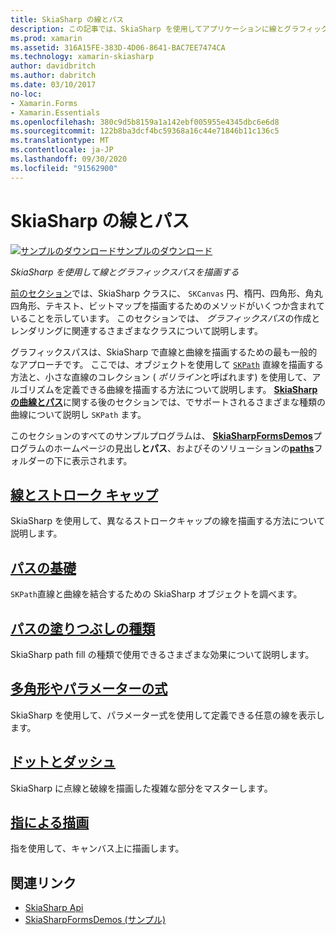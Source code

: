 ```yaml
---
title: SkiaSharp の線とパス
description: この記事では、SkiaSharp を使用してアプリケーションに線とグラフィックスパスを描画する方法について説明し、サンプルコードを使用してその方法を Xamarin.Forms 示します。
ms.prod: xamarin
ms.assetid: 316A15FE-383D-4D06-8641-BAC7EE7474CA
ms.technology: xamarin-skiasharp
author: davidbritch
ms.author: dabritch
ms.date: 03/10/2017
no-loc:
- Xamarin.Forms
- Xamarin.Essentials
ms.openlocfilehash: 380c9d5b8159a1a142ebf005955e4345dbc6e6d8
ms.sourcegitcommit: 122b8ba3dcf4bc59368a16c44e71846b11c136c5
ms.translationtype: MT
ms.contentlocale: ja-JP
ms.lasthandoff: 09/30/2020
ms.locfileid: "91562900"
---
```

# <a name="skiasharp-lines-and-paths"></a>SkiaSharp の線とパス

[![サンプルのダウンロード](~/media/shared/download.png)サンプルのダウンロード](https://docs.microsoft.com/samples/xamarin/xamarin-forms-samples/skiasharpforms-demos)

_SkiaSharp を使用して線とグラフィックスパスを描画する_

[前のセクション](~/xamarin-forms/user-interface/graphics/skiasharp/basics/index.md)では、SkiaSharp クラスに、 `SKCanvas` 円、楕円、四角形、角丸四角形、テキスト、ビットマップを描画するためのメソッドがいくつか含まれていることを示しています。 このセクションでは、 *グラフィックスパス*の作成とレンダリングに関連するさまざまなクラスについて説明します。

グラフィックスパスは、SkiaSharp で直線と曲線を描画するための最も一般的なアプローチです。 ここでは、オブジェクトを使用して [`SKPath`](xref:SkiaSharp.SKPath) 直線を描画する方法と、小さな直線のコレクション ( *ポリライン*と呼ばれます) を使用して、アルゴリズムを定義できる曲線を描画する方法について説明します。 [**SkiaSharp の曲線とパス**](../curves/index.md)に関する後のセクションでは、でサポートされるさまざまな種類の曲線について説明し `SKPath` ます。

このセクションのすべてのサンプルプログラムは、 [**SkiaSharpFormsDemos**](/samples/xamarin/xamarin-forms-samples/skiasharpforms-demos)プログラムのホームページの見出し**とパス**、およびそのソリューションの[**paths**](https://github.com/xamarin/xamarin-forms-samples/tree/master/SkiaSharpForms/Demos/Demos/SkiaSharpFormsDemos/Paths)フォルダーの下に表示されます。

## <a name="lines-and-stroke-caps"></a>[線とストローク キャップ](lines.md)

SkiaSharp を使用して、異なるストロークキャップの線を描画する方法について説明します。

## <a name="path-basics"></a>[パスの基礎](paths.md)

`SKPath`直線と曲線を結合するための SkiaSharp オブジェクトを調べます。

## <a name="the-path-fill-types"></a>[パスの塗りつぶしの種類](fill-types.md)

SkiaSharp path fill の種類で使用できるさまざまな効果について説明します。

## <a name="polylines-and-parametric-equations"></a>[多角形やパラメーターの式](polylines.md)

SkiaSharp を使用して、パラメーター式を使用して定義できる任意の線を表示します。

## <a name="dots-and-dashes"></a>[ドットとダッシュ](dots.md)

SkiaSharp に点線と破線を描画した複雑な部分をマスターします。

## <a name="finger-painting"></a>[指による描画](finger-paint.md)

指を使用して、キャンバス上に描画します。

## <a name="related-links"></a>関連リンク

- [SkiaSharp Api](/dotnet/api/skiasharp)
- [SkiaSharpFormsDemos (サンプル)](/samples/xamarin/xamarin-forms-samples/skiasharpforms-demos)